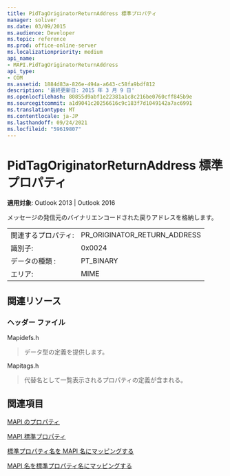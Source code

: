 ```yaml
---
title: PidTagOriginatorReturnAddress 標準プロパティ
manager: soliver
ms.date: 03/09/2015
ms.audience: Developer
ms.topic: reference
ms.prod: office-online-server
ms.localizationpriority: medium
api_name:
- MAPI.PidTagOriginatorReturnAddress
api_type:
- COM
ms.assetid: 1884d83a-826e-494a-a643-c58fa9bdf812
description: '最終更新日: 2015 年 3 月 9 日'
ms.openlocfilehash: 80855d9abf1e22381a1c8c216be0760cff845b9e
ms.sourcegitcommit: a1d9041c20256616c9c183f7d1049142a7ac6991
ms.translationtype: MT
ms.contentlocale: ja-JP
ms.lasthandoff: 09/24/2021
ms.locfileid: "59619807"
---
```

# <a name="pidtagoriginatorreturnaddress-canonical-property"></a>PidTagOriginatorReturnAddress 標準プロパティ

  
  
**適用対象**: Outlook 2013 | Outlook 2016 
  
メッセージの発信元のバイナリエンコードされた戻りアドレスを格納します。
  
|||
|:-----|:-----|
|関連するプロパティ:  <br/> |PR_ORIGINATOR_RETURN_ADDRESS  <br/> |
|識別子:  <br/> |0x0024  <br/> |
|データの種類 :   <br/> |PT_BINARY  <br/> |
|エリア:  <br/> |MIME  <br/> |
   
## <a name="related-resources"></a>関連リソース

### <a name="header-files"></a>ヘッダー ファイル

Mapidefs.h
  
> データ型の定義を提供します。
    
Mapitags.h
  
> 代替名として一覧表示されるプロパティの定義が含まれる。
    
## <a name="see-also"></a>関連項目



[MAPI のプロパティ](mapi-properties.md)
  
[MAPI 標準プロパティ](mapi-canonical-properties.md)
  
[標準プロパティ名を MAPI 名にマッピングする](mapping-canonical-property-names-to-mapi-names.md)
  
[MAPI 名を標準プロパティ名にマッピングする](mapping-mapi-names-to-canonical-property-names.md)

